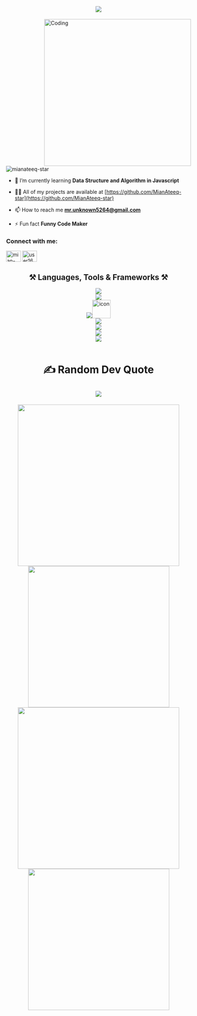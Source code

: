[comment]: <> (Animated Intro.)

<h1 align="center">
    <img src="https://readme-typing-svg.herokuapp.com/?font=Righteous&size=35&center=true&vCenter=true&width=900&height=70&duration=5000&lines=Hi+There!+👋;+I'm+Muhammad+Attique!;+Software+Developer,+Ready+to+Collaborate...+😎&color=3C99D4" />
</h1>
<img align="right" alt="Coding" width="400" src="https://media1.giphy.com/media/qgQUggAC3Pfv687qPC/giphy.gif">

<p align="left"> <img src="https://komarev.com/ghpvc/?username=mianateeq-star&label=Profile%20views&color=0e75b6&style=flat" alt="mianateeq-star" /> </p>

- 🌱 I’m currently learning **Data Structure and Algorithm in Javascript**

- 👨‍💻 All of my projects are available at [https://github.com/MianAteeq-star](https://github.com/MianAteeq-star)

- 📫 How to reach me **mr.unknown5264@gmail.com**

- ⚡ Fun fact **Funny Code Maker**

[comment]: <> (contact Me)

<h3 align="left">Connect with me:</h3>
<p align="left">
<a href="https://linkedin.com/in/mian-ateeq-star-a6a0202b0/" target="blank"><img align="center" src="https://raw.githubusercontent.com/rahuldkjain/github-profile-readme-generator/master/src/images/icons/Social/linked-in-alt.svg" alt="mian-ateeq-star-a6a0202b0/" height="30" width="40" /></a>
<a href="https://www.leetcode.com/user1629yi/" target="blank"><img align="center" src="https://raw.githubusercontent.com/rahuldkjain/github-profile-readme-generator/master/src/images/icons/Social/leet-code.svg" alt="user1629yi/" height="30" width="40" /></a>
</p>

<div>
    <div>
        <h2 align="center">⚒️ Languages, Tools & Frameworks ⚒️</h2>
        <div align="center">
            <img src="https://skillicons.dev/icons?i=vscode," />
             <br>
            <img src="https://skillicons.dev/icons?i=git,github,gitlab," />
             <br>
            <img src="https://skillicons.dev/icons?i=react,nodejs,mongodb,express"/><img src="https://techstack-generator.vercel.app/react-icon.svg" alt="icon" width="50" height="50" />
             <br>
            <img src="https://skillicons.dev/icons?i=html,css,javascript,typescript,bootstrap,tailwind,figma," />
             <br>
            <img src="https://skillicons.dev/icons?i=npm,redux,sass,postman,ai" />
             <br>
            <img src="https://skillicons.dev/icons?i=nextjs,firebase,netlify," />
             <br>
            <img src="https://skillicons.dev/icons?i=ps," />
        </div>
    </div>
</div>

<br>
 
  
<h1 align="center"> 
✍️ Random Dev Quote
 <h2 align="center">
   


![](https://quotes-github-readme.vercel.app/api?type=horizontal&theme=radical)

 </h2>

</h1>




<div align="center">
  <img width="440px" src="https://github-readme-stats.vercel.app/api?username=mianateeq-star&show_icons=true&theme=onedark">
  <img width="385px" src="https://github-readme-stats.anuraghazra1.vercel.app/api/top-langs/?username=mianateeq-star&layout=compact&theme=onedark" />
  <img width="440px" src="https://github-readme-activity-graph.vercel.app/graph?username=mianateeq-star&theme=github">
  <img width="385px" src="https://github-readme-streak-stats.herokuapp.com/?user=mianateeq-star&theme=onedark" />
</div>
